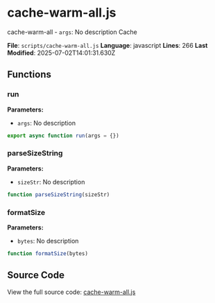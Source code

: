 # cache-warm-all.js

<module>cache-warm-all</module>
<description>- `args`: No description</description>
<category>Cache</category>

**File**: `scripts/cache-warm-all.js`
**Language**: javascript
**Lines**: 266
**Last Modified**: 2025-07-02T14:01:31.630Z

## Functions

### run

**Parameters:**
- `args`: No description

```javascript
export async function run(args = {})
```

### parseSizeString

**Parameters:**
- `sizeStr`: No description

```javascript
function parseSizeString(sizeStr)
```

### formatSize

**Parameters:**
- `bytes`: No description

```javascript
function formatSize(bytes)
```

## Source Code

View the full source code: [cache-warm-all.js](scripts/cache-warm-all.js)
